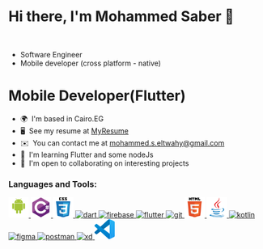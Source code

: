 Hi there, I'm Mohammed Saber 👋
==============================
<p dir="auto"><a target="_blank" rel="noopener noreferrer nofollow" href="https://camo.githubusercontent.com/7d39d150b486c8f9a41f3ed797f0b6f64405cbe089a498edfdaa0f718c93dee4/68747470733a2f2f696d672e736869656c64732e696f2f62616467652f4d6f62696c652d456e67696e6565722d707572706c65"><img src="https://camo.githubusercontent.com/7d39d150b486c8f9a41f3ed797f0b6f64405cbe089a498edfdaa0f718c93dee4/68747470733a2f2f696d672e736869656c64732e696f2f62616467652f4d6f62696c652d456e67696e6565722d707572706c65" alt="" data-canonical-src="https://img.shields.io/badge/Mobile-Engineer-purple" style="max-width: 100%;"></a> 
<a target="_blank" rel="noopener noreferrer nofollow" href="https://camo.githubusercontent.com/4ebaf78de44a2d6a993c8f5a8718d5f6e4582f8742d14a8b069423ff0d716334/68747470733a2f2f696d672e736869656c64732e696f2f62616467652f466c75747465722d4578706572742d696e666f726d6174696f6e616c"></a> 
<a target="_blank" rel="noopener noreferrer nofollow" href="https://camo.githubusercontent.com/0737c2a9fdfd926609818d31005647d13b618304babff7ded8b2c425c5529cdb/68747470733a2f2f696d672e736869656c64732e696f2f62616467652f446172742d4c6f7665722d364239434230"><img src="https://camo.githubusercontent.com/0737c2a9fdfd926609818d31005647d13b618304babff7ded8b2c425c5529cdb/68747470733a2f2f696d672e736869656c64732e696f2f62616467652f446172742d4c6f7665722d364239434230" alt="" data-canonical-src="https://img.shields.io/badge/Dart-Lover-6B9CB0" style="max-width: 100%;"></a> <a target="_blank" rel="noopener noreferrer nofollow" href="https://camo.githubusercontent.com/086c7a939c88d60e05e6e43b2b934034832805e5c7e72e4cf5f8af368a113879/68747470733a2f2f696d672e736869656c64732e696f2f62616467652f4578702d312b7972732d726564">
<a target="_blank" rel="noopener noreferrer nofollow" href="https://camo.githubusercontent.com/0e0752db6304269fa2b8121ea022118f7b44b7c081f524d8d6b5613b5f729202/68747470733a2f2f696d672e736869656c64732e696f2f62616467652f4a6176612d4c6f7665722d79656c6c6f77677265656e">
</a>
<a target="_blank" rel="noopener noreferrer nofollow" href="https://camo.githubusercontent.com/4ebaf78de44a2d6a993c8f5a8718d5f6e4582f8742d14a8b069423ff0d716334/68747470733a2f2f696d672e736869656c64732e696f2f62616467652f466c75747465722d4578706572742d696e666f726d6174696f6e616c"><img src="https://img.shields.io/badge/Flutter-Developer-blue" alt="" data-canonical-src="https://img.shields.io/badge/Flutter-Developer-blue" style="max-width: 100%;"></a>
<a target="_blank" rel="noopener noreferrer nofollow" href="https://camo.githubusercontent.com/96c35d4a8cac4dae585281bd249b9550c20b19f69db319749298e03643e879ef/68747470733a2f2f696d672e736869656c64732e696f2f62616467652f416e64726f69642d446576656c6f7065722d677265656e"><img src="https://camo.githubusercontent.com/96c35d4a8cac4dae585281bd249b9550c20b19f69db319749298e03643e879ef/68747470733a2f2f696d672e736869656c64732e696f2f62616467652f416e64726f69642d446576656c6f7065722d677265656e" alt="" data-canonical-src="https://img.shields.io/badge/Android-Developer-green" style="max-width: 100%;"></a>
  
<img src="https://camo.githubusercontent.com/0e0752db6304269fa2b8121ea022118f7b44b7c081f524d8d6b5613b5f729202/68747470733a2f2f696d672e736869656c64732e696f2f62616467652f4a6176612d4c6f7665722d79656c6c6f77677265656e" alt="" data-canonical-src="https://img.shields.io/badge/Java-Lover-yellowgreen" style="max-width: 100%;">

  

</a>
<!-- <a target="_blank" rel="noopener noreferrer nofollow" href="https://camo.githubusercontent.com/6a701dd8a93e0911f8dfb5d97c8173966f5505525dc76d26057dcf4c0719c91d/68747470733a2f2f696d672e736869656c64732e696f2f62616467652f4578702d322b7972732d726564"><img src="https://camo.githubusercontent.com/6a701dd8a93e0911f8dfb5d97c8173966f5505525dc76d26057dcf4c0719c91d/68747470733a2f2f696d672e736869656c64732e696f2f62616467652f4578702d322b7972732d726564" alt="" data-canonical-src="https://img.shields.io/badge/Exp-2+yrs-red" style="max-width: 100%;"></a> -->

</p>
<ul dir="auto">
<li>Software Engineer</li>
<li>Mobile developer (cross platform - native)</li>
</ul>
<!-- <img src="https://user-images.githubusercontent.com/88105077/157883808-762a27a1-c1c5-447c-80a1-fb892f511393.png" alt="Purple Gradient Geometric Technology Profile LinkedIn Banner  (1)" style="max-width: 100%;"> -->



# Mobile Developer(Flutter)


* 🌍  I'm based in Cairo.EG
* 🖥️  See my resume at [MyResume](https://drive.google.com/file/d/1ljE44ziQHRxHVv2IaJlsvGOVZ8qihPVI/view?usp=sharing)
* ✉️  You can contact me at [mohammed.s.eltwahy@gmail.com](mailto:mohammed.s.eltwahy@gmail.com)
* 🧠  I'm learning Flutter and some nodeJs
* 🤝  I'm open to collaborating on interesting projects
<!-- <img alt="Night Coding" src="https://raw.githubusercontent.com/AVS1508/AVS1508/master/assets/Night-Coding.gif" align="right" style="max-width: 100%;"> -->

<h3 align="left">Languages and Tools:</h3>

<p align="left"> <a href="https://developer.android.com" target="_blank" rel="noreferrer"> <img src="https://raw.githubusercontent.com/devicons/devicon/master/icons/android/android-original-wordmark.svg" alt="android" width="40" height="40"/> </a> <a href="https://www.w3schools.com/cs/" target="_blank" rel="noreferrer"> <img src="https://raw.githubusercontent.com/devicons/devicon/master/icons/csharp/csharp-original.svg" alt="csharp" width="40" height="40"/> </a> <a href="https://www.w3schools.com/css/" target="_blank" rel="noreferrer"> <img src="https://raw.githubusercontent.com/devicons/devicon/master/icons/css3/css3-original-wordmark.svg" alt="css3" width="40" height="40"/> </a> <a href="https://dart.dev" target="_blank" rel="noreferrer"> <img src="https://www.vectorlogo.zone/logos/dartlang/dartlang-icon.svg" alt="dart" width="40" height="40"/> </a> <a href="https://firebase.google.com/" target="_blank" rel="noreferrer"> <img src="https://www.vectorlogo.zone/logos/firebase/firebase-icon.svg" alt="firebase" width="40" height="40"/> </a> <a href="https://flutter.dev" target="_blank" rel="noreferrer"> <img src="https://www.vectorlogo.zone/logos/flutterio/flutterio-icon.svg" alt="flutter" width="40" height="40"/> </a> <a href="https://git-scm.com/" target="_blank" rel="noreferrer"> <img src="https://www.vectorlogo.zone/logos/git-scm/git-scm-icon.svg" alt="git" width="40" height="40"/> </a> <a href="https://www.w3.org/html/" target="_blank" rel="noreferrer"> <img src="https://raw.githubusercontent.com/devicons/devicon/master/icons/html5/html5-original-wordmark.svg" alt="html5" width="40" height="40"/> </a> <a href="https://www.java.com" target="_blank" rel="noreferrer"> <img src="https://raw.githubusercontent.com/devicons/devicon/master/icons/java/java-original.svg" alt="java" width="40" height="40"/> </a> <a href="https://kotlinlang.org" target="_blank" rel="noreferrer"> <img src="https://www.vectorlogo.zone/logos/kotlinlang/kotlinlang-icon.svg" alt="kotlin" width="40" height="40"/> </a> <a href="https://www.figma.com/" target="_blank" rel="noreferrer"> <img src="https://www.vectorlogo.zone/logos/figma/figma-icon.svg" alt="figma" width="40" height="40"/> </a> <a href="https://postman.com" target="_blank" rel="noreferrer"> <img src="https://www.vectorlogo.zone/logos/getpostman/getpostman-icon.svg" alt="postman" width="40" height="40"/> </a> <a href="https://www.adobe.com/products/xd.html" target="_blank" rel="noreferrer"> <img src="https://cdn.worldvectorlogo.com/logos/adobe-xd.svg" alt="xd" width="40" height="40"/> </a>
<a target="_blank" rel="noopener noreferrer" href="https://github.com/devicons/devicon/blob/master/icons/vscode/vscode-original.svg"><img src="https://github.com/devicons/devicon/raw/master/icons/vscode/vscode-original.svg" title="vscode" width="40" height="40" style="max-width: 100%;"></a>
  <a target="_blank" rel="noopener noreferrer" href="https://github.com/devicons/devicon/blob/master/icons/git/git-original-wordmark.svg">
</p>

<!-- # Watch my contributions get eaten by a snake 🐍 -->
<!-- <h3 align="left">Socials:</h3>

<p align="left"> <a href="https://www.facebook.com/mohammed.saber21" target="_blank" rel="noreferrer"><img src="https://raw.githubusercontent.com/danielcranney/readme-generator/main/public/icons/socials/facebook.svg" width="32" height="32" /></a> <a href="https://www.linkedin.com/in/mohammed-saber-30440516b/" target="_blank" rel="noreferrer"><img src="https://raw.githubusercontent.com/danielcranney/readme-generator/main/public/icons/socials/linkedin.svg" width="32" height="32" /></a></p> -->
